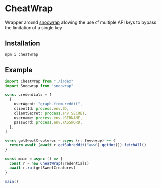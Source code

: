 # CheatWrap
Wrapper around [snoowrap](https://github.com/not-an-aardvark/snoowrap) allowing the use of multiple API keys to bypass the limitation of a single key
## Installation

```bash
npm i cheatwrap
```

## Example 
```typescript
import CheatWrap from "./index"
import Snoowrap from "snoowrap" 

const credentials = [  
  {
    userAgent: "graph-from-reddit",
    clientId: process.env.ID,
    clientSecret: process.env.SECRET,
    username: process.env.USERNAME,
    password: process.env.PASSWORD,
  },
]

const getSweetCreatures = async (r: Snoowrap) => { 
  return await (await r.getSubreddit("aww").getHot()).fetchAll()
}

const main = async () => {
  const r = new CheatWrap(credentials)
  await r.run(getSweetCreatures)
}

main()
```
